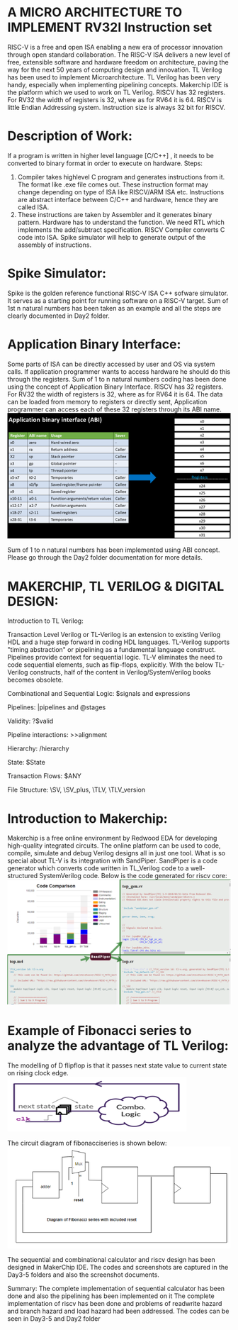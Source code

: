 # A MICRO ARCHITECTURE TO IMPLEMENT RV32I Instruction set  

RISC-V is a free and open ISA enabling a new era of processor innovation through open standard collaboration. The RISC-V ISA delivers a new level of free, extensible software and hardware freedom on architecture, paving the way for the next 50 years of computing design and innovation. TL Verilog has been used to implement Microarchitecture. TL Verilog has been very handy, especially when implementing pipelining concepts. Makerchip IDE is the platform which we used to work on TL Verilog. RISCV has 32 registers. For RV32 the width of registers is 32, where as for RV64 it is 64. RISCV is little Endian Addressing system. Instruction size is always 32 bit for RISCV. 

#  Description of Work:
 If a program is written in higher level language [C/C++] , it needs to be converted to binary format in order to execute on hardware. Steps:
1) Compiler takes highlevel C program and generates instructions from it. The format like .exe file comes out. These instruction format may change depending on type of ISA like RISCV/ARM ISA etc. Instructions are abstract interface between C/C++ and hardware, hence they are called ISA. 
2) These instructions are taken by Assembler and it generates binary pattern. Hardware has to understand the function. We need RTL which implements the add/subtract specification.
RISCV  Compiler converts C code into ISA. Spike simulator will help to generate output of the assembly of instructions.

# Spike Simulator:
Spike is the golden reference functional RISC-V ISA C++ sofware simulator. It serves as a starting point for running software on a RISC-V target. Sum of 1st n natural numbers has been taken as an example and all the steps are clearly documented in Day2 folder.

# Application Binary Interface: 
 Some parts of ISA  can be directly accessed by user and OS via system calls. If application programmer wants to access hardware he should do this through the registers. Sum of 1 to n natural numbers coding has been done using the concept of Application Binary Interface. RISCV has 32 registers. For RV32 the width of registers is 32, where as for RV64 it is 64. The data can be loaded from memory to registers or directly sent, Application programmer can access each of these 32 registers through its ABI name. 
![applicationbinaryinterface](applicationbinaryinterface.PNG) 



Sum of 1 to n natural numbers has been implemented using ABI concept. Please go through the Day2 folder documentation for more details. 

#  MAKERCHIP, TL VERILOG & DIGITAL DESIGN: 

Introduction to TL Verilog:

Transaction Level Verilog or TL-Verilog is an extension to existing Verilog HDL and a huge step forward in coding HDL languages. TL-Verilog supports "timing abstraction" or pipelining as a fundamental language construct. Pipelines provide context for sequential logic. TL-V eliminates the need to code sequential elements, such as flip-flops, explicitly. With the below TL-Verilog constructs, half of the content in  Verilog/SystemVerilog books becomes obsolete.

Combinational and Sequential Logic: $signals and expressions

Pipelines: |pipelines and @stages

Validity: ?$valid

Pipeline interactions: >>alignment

Hierarchy: /hierarchy

State: $State

Transaction Flows: $ANY

File Structure: \SV, \SV_plus, \TLV, \TLV_version

# Introduction to Makerchip:
  
   Makerchip is a free online environment by Redwood EDA for developing high-quality integrated circuits. The online platform can be used to code, compile, simulate and debug Verilog designs all in just one tool. What is so special about TL-V is its integration with SandPiper. SandPiper is a code generator which converts code written in TL_Verilog code to a well-structured SystemVerilog code. Below is the code generated for riscv core:
![sv](sv.PNG)    

# Example of Fibonacci series to analyze the advantage of TL Verilog:

The modelling of D flipflop is that it passes next state value to current state on rising clock edge.
![flipflop](flipflop.PNG)

The circuit diagram of fibonacciseries is shown below:
![fibonacciseries](fibonacciseries.PNG)
   
The sequential and combinational calculator and riscv design has been designed in MakerChip IDE. The codes and screenshots are captured in the Day3-5 folders and also the screenshot documents.










Summary:
The complete implementation of sequential calculator has been done and also the  pipelining has been implemented on it
The complete implementation of riscv has been done and problems of readwrite hazard and branch hazard and load hazard had been addressed.
The codes can be seen in  Day3-5 and Day2 folder



